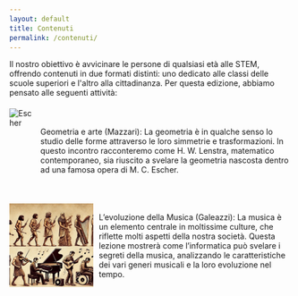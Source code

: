 ```yaml
---
layout: default
title: Contenuti
permalink: /contenuti/
---
```


<div style="display: flex; flex-wrap: wrap; gap: 20px;">
Il nostro obiettivo è avvicinare le persone di qualsiasi età alle STEM, offrendo contenuti in due formati distinti: uno dedicato alle classi delle scuole superiori e l'altro alla cittadinanza. Per questa edizione, abbiamo pensato alle seguenti attività:
  <!-- Primo blocco: Immagine e Descrizione -->
  <div style="display: flex; align-items: center; gap: 10px; width: 100%;">
    <img src="nicola_spiega.jpg" alt="Escher" style="width: 150px; height: 150px; object-fit: cover;">
    <p style="margin: 0;"> Geometria e arte (Mazzari): La geometria è in qualche senso lo studio delle forme
attraverso le loro simmetrie e trasformazioni. In questo incontro racconteremo come H. W.
Lenstra, matematico contemporaneo, sia riuscito a svelare la geometria nascosta dentro ad una
famosa opera di M. C. Escher.
</p>
  </div>

  <!-- Secondo blocco: Immagine e Descrizione -->
  <div style="display: flex; align-items: center; gap: 10px; width: 100%;">
    <img src="music_evolution.jpeg" alt="Music Evolution" style="width: 150px; height: 150px; object-fit: cover;">
    <p style="margin: 0;"> L’evoluzione della Musica (Galeazzi): La musica è un elemento centrale in moltissime
culture, che riflette molti aspetti della nostra società. Questa lezione mostrerà come
l’informatica può svelare i segreti della musica, analizzando le caratteristiche dei vari generi
musicali e la loro evoluzione nel tempo.
  </p>
  </div>

</div>
